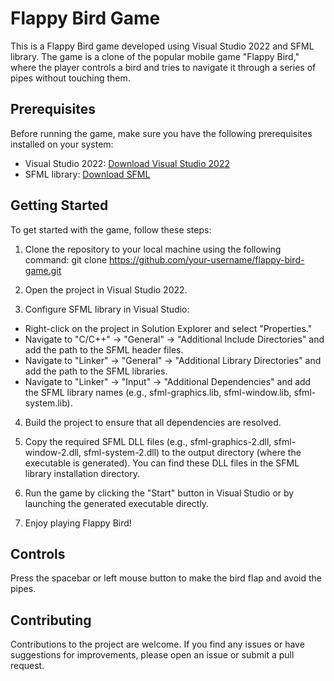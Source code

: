 # Flappy Bird Game

This is a Flappy Bird game developed using Visual Studio 2022 and SFML library. The game is a clone of the popular mobile game "Flappy Bird," where the player controls a bird and tries to navigate it through a series of pipes without touching them.

## Prerequisites

Before running the game, make sure you have the following prerequisites installed on your system:

- Visual Studio 2022: [Download Visual Studio 2022](https://visualstudio.microsoft.com/downloads/)
- SFML library: [Download SFML](https://www.sfml-dev.org/download.php)

## Getting Started

To get started with the game, follow these steps:

1. Clone the repository to your local machine using the following command:
git clone https://github.com/your-username/flappy-bird-game.git
2. Open the project in Visual Studio 2022.

3. Configure SFML library in Visual Studio:
- Right-click on the project in Solution Explorer and select "Properties."
- Navigate to "C/C++" -> "General" -> "Additional Include Directories" and add the path to the SFML header files.
- Navigate to "Linker" -> "General" -> "Additional Library Directories" and add the path to the SFML libraries.
- Navigate to "Linker" -> "Input" -> "Additional Dependencies" and add the SFML library names (e.g., sfml-graphics.lib, sfml-window.lib, sfml-system.lib).

4. Build the project to ensure that all dependencies are resolved.

5. Copy the required SFML DLL files (e.g., sfml-graphics-2.dll, sfml-window-2.dll, sfml-system-2.dll) to the output directory (where the executable is generated). You can find these DLL files in the SFML library installation directory.

6. Run the game by clicking the "Start" button in Visual Studio or by launching the generated executable directly.

7. Enjoy playing Flappy Bird!

## Controls

Press the spacebar or left mouse button to make the bird flap and avoid the pipes.

## Contributing

Contributions to the project are welcome. If you find any issues or have suggestions for improvements, please open an issue or submit a pull request.

